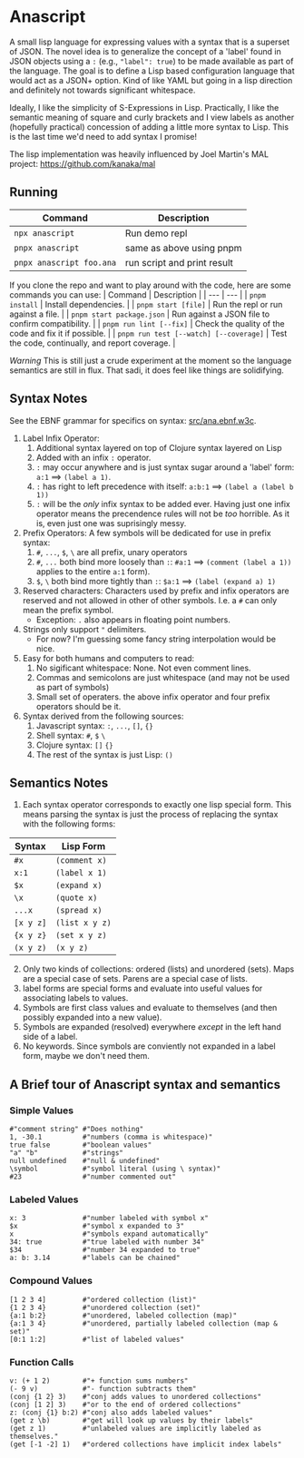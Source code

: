 # Anascript

A small lisp language for expressing values with a syntax that is a superset of
JSON. The novel idea is to generalize the concept of a 'label' found in JSON
objects using a `:` (e.g., `"label": true`) to be made available as part of the
language.  The goal is to define a Lisp based configuration language that would
act as a JSON+ option. Kind of like YAML but going in a lisp direction and
definitely not towards significant whitespace.

Ideally, I like the simplicity of S-Expressions in Lisp. Practically, I like
the semantic meaning of square and curly brackets and I view labels as another
(hopefully practical) concession of adding a little more syntax to Lisp. This
is the last time we'd need to add syntax I promise!

The lisp implementation was heavily influenced by Joel Martin's
MAL project: https://github.com/kanaka/mal

## Running
| Command | Description |
| --- | --- |
| `npx anascript` | Run demo repl |
| `pnpx anascript` | same as above using pnpm |
| `pnpx anascript foo.ana` | run script and print result |

If you clone the repo and want to play around with the code, here are some
commands you can use:
| Command | Description |
| --- | --- |
| `pnpm install` | Install dependencies. |
| `pnpm start [file]` | Run the repl or run against a file. |
| `pnpm start package.json` | Run against a JSON file to confirm compatibility. |
| `pnpm run lint [--fix]` | Check the quality of the code and fix it if possible. |
| `pnpm run test [--watch] [--coverage]` | Test the code, continually, and report coverage. |

*Warning* This is still just a crude experiment at the moment so the language
semantics are still in flux. That sadi, it does feel like things are solidifying.

## Syntax Notes
See the EBNF grammar for specifics on syntax: [src/ana.ebnf.w3c](src/ana.ebnf.w3c).

1. Label Infix Operator:
    1. Additional syntax layered on top of Clojure syntax layered on Lisp
    2. Added with an infix `:` operator.
    3. `:` may occur anywhere and is just syntax sugar around a 'label' form:
       `a:1` ==> `(label a 1)`.
    4. `:` has right to left precedence with itself: `a:b:1` ==> `(label a
       (label b 1))`
    5. `:` will be the _only_ infix syntax to be added ever. Having just one
       infix operator means the precendence rules will not be _too_ horrible.
       As it is, even just one was suprisingly messy.
2. Prefix Operators: A few symbols will be dedicated for use in prefix syntax:
    1. `#`, `...`, `$`, `\` are all prefix, unary operators
    2. `#`, `...` both bind more loosely than `:`: `#a:1` ==> `(comment (label a 1))`
       applies to the entire `a:1` form).
    3. `$`, `\` both bind more tightly than `:`: `$a:1` ==> `(label (expand a) 1)`
3. Reserved characters: Characters used by prefix and infix operators are
   reserved and not allowed in other of other symbols.
   I.e. a `#` can only mean the prefix symbol.
    * Exception: `.` also appears in floating point numbers.
4. Strings only support `"` delimiters.
    * For now? I'm guessing some fancy string interpolation would be nice.
5. Easy for both humans and computers to read:
    1. No sigificant whitespace: None. Not even comment lines.
    2. Commas and semicolons are just whitespace (and may not be used as part
       of symbols)
    3. Small set of operaters. the above infix operator and four prefix
       operators should be it.
6. Syntax derived from the following sources:
    1. Javascript syntax: `:`, `...`, `[]`, `{}`
    2. Shell syntax: `#`, `$` `\`
    3. Clojure syntax: `[]` `{}`
    4. The rest of the syntax is just Lisp: `()`

## Semantics Notes
1. Each syntax operator corresponds to exactly one lisp special form. This
   means parsing the syntax is just the process of replacing the syntax with
   the following forms:

| Syntax | Lisp Form |
| --- | --- |
| `#x` | `(comment x)` |
| `x:1` | `(label x 1)` |
| `$x` | `(expand x)` |
| `\x` | `(quote x)` |
| `...x` | `(spread x)` |
| `[x y z]` | `(list x y z)` |
| `{x y z}` | `(set x y z)` |
| `(x y z)` | `(x y z)` |

2. Only two kinds of collections: ordered (lists) and unordered (sets). Maps
   are a special case of sets. Parens are a special case of lists.
3. label forms are special forms and evaluate into useful values for
   associating labels to values.
4. Symbols are first class values and evaluate to themselves (and then possibly
   expanded into a new value).
5. Symbols are expanded (resolved) everywhere _except_ in the left hand side of
   a label.
6. No keywords. Since symbols are conviently not expanded in a label form,
   maybe we don't need them.

## A Brief tour of Anascript syntax and semantics

### Simple Values

    #"comment string" #"Does nothing"
    1, -30.1          #"numbers (comma is whitespace)"
    true false        #"boolean values"
    "a" "b"           #"strings"
    null undefined    #"null & undefined"
    \symbol           #"symbol literal (using \ syntax)"
    #23               #"number commented out"

### Labeled Values

    x: 3              #"number labeled with symbol x"
    $x                #"symbol x expanded to 3"
    x                 #"symbols expand automatically"
    34: true          #"true labeled with number 34"
    $34               #"number 34 expanded to true"
    a: b: 3.14        #"labels can be chained"

### Compound Values

    [1 2 3 4]         #"ordered collection (list)"
    {1 2 3 4}         #"unordered collection (set)"
    {a:1 b:2}         #"unordered, labeled collection (map)"
    {a:1 3 4}         #"unordered, partially labeled collection (map & set)"
    [0:1 1:2]         #"list of labeled values"

### Function Calls

    v: (+ 1 2)        #"+ function sums numbers"
    (- 9 v)           #"- function subtracts them"
    (conj {1 2} 3)    #"conj adds values to unordered collections"
    (conj [1 2] 3)    #"or to the end of ordered collections"
    z: (conj {1} b:2) #"conj also adds labeled values"
    (get z \b)        #"get will look up values by their labels"
    (get z 1)         #"unlabeled values are implicitly labeled as themselves."
    (get [-1 -2] 1)   #"ordered collections have implicit index labels"

